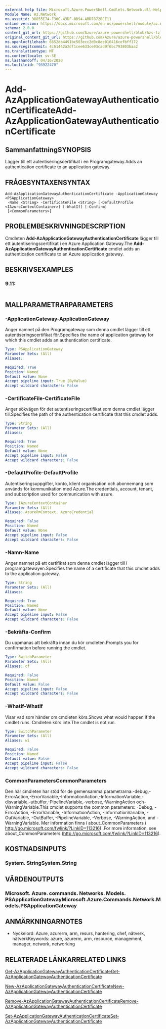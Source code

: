 ```yaml
---
external help file: Microsoft.Azure.PowerShell.Cmdlets.Network.dll-Help.xml
Module Name: Az.Network
ms.assetid: 38855E74-F30C-43DF-8D94-ABD7872BCE11
online version: https://docs.microsoft.com/en-us/powershell/module/az.network/add-azapplicationgatewayauthenticationcertificate
schema: 2.0.0
content_git_url: https://github.com/Azure/azure-powershell/blob/Azs-tzl/src/Network/Network/help/Add-AzApplicationGatewayAuthenticationCertificate.md
original_content_git_url: https://github.com/Azure/azure-powershell/blob/Azs-tzl/src/Network/Network/help/Add-AzApplicationGatewayAuthenticationCertificate.md
ms.openlocfilehash: 6652da4491bc503ecc2d0c8ee016416cefbff172
ms.sourcegitcommit: 4c61442a2df1cee633ce93cad9f6bc793803baa2
ms.translationtype: MT
ms.contentlocale: sv-SE
ms.lasthandoff: 04/16/2020
ms.locfileid: "93922470"
---
```

# <span data-ttu-id="47ac9-101">Add-AzApplicationGatewayAuthenticationCertificate</span><span class="sxs-lookup"><span data-stu-id="47ac9-101">Add-AzApplicationGatewayAuthenticationCertificate</span></span>

## <span data-ttu-id="47ac9-102">Sammanfattning</span><span class="sxs-lookup"><span data-stu-id="47ac9-102">SYNOPSIS</span></span>
<span data-ttu-id="47ac9-103">Lägger till ett autentiseringscertifikat i en Programgateway.</span><span class="sxs-lookup"><span data-stu-id="47ac9-103">Adds an authentication certificate to an application gateway.</span></span>

## <span data-ttu-id="47ac9-104">FRÅGESYNTAXEN</span><span class="sxs-lookup"><span data-stu-id="47ac9-104">SYNTAX</span></span>

```
Add-AzApplicationGatewayAuthenticationCertificate -ApplicationGateway <PSApplicationGateway>
 -Name <String> -CertificateFile <String> [-DefaultProfile <IAzureContextContainer>] [-WhatIf] [-Confirm]
 [<CommonParameters>]
```

## <span data-ttu-id="47ac9-105">PROBLEMBESKRIVNING</span><span class="sxs-lookup"><span data-stu-id="47ac9-105">DESCRIPTION</span></span>
<span data-ttu-id="47ac9-106">Cmdleten **Add-AzApplicationGatewayAuthenticationCertificate** lägger till ett autentiseringscertifikat i en Azure Application Gateway.</span><span class="sxs-lookup"><span data-stu-id="47ac9-106">The **Add-AzApplicationGatewayAuthenticationCertificate** cmdlet adds an authentication certificate to an Azure application gateway.</span></span>

## <span data-ttu-id="47ac9-107">BESKRIVS</span><span class="sxs-lookup"><span data-stu-id="47ac9-107">EXAMPLES</span></span>

### <span data-ttu-id="47ac9-108">9.1</span><span class="sxs-lookup"><span data-stu-id="47ac9-108">1:</span></span>
```

```

## <span data-ttu-id="47ac9-109">MALLPARAMETRAR</span><span class="sxs-lookup"><span data-stu-id="47ac9-109">PARAMETERS</span></span>

### <span data-ttu-id="47ac9-110">-ApplicationGateway</span><span class="sxs-lookup"><span data-stu-id="47ac9-110">-ApplicationGateway</span></span>
<span data-ttu-id="47ac9-111">Anger namnet på den Programgateway som denna cmdlet lägger till ett autentiseringscertifikat för.</span><span class="sxs-lookup"><span data-stu-id="47ac9-111">Specifies the name of application gateway for which this cmdlet adds an authentication certificate.</span></span>

```yaml
Type: PSApplicationGateway
Parameter Sets: (All)
Aliases: 

Required: True
Position: Named
Default value: None
Accept pipeline input: True (ByValue)
Accept wildcard characters: False
```

### <span data-ttu-id="47ac9-112">-CertificateFile</span><span class="sxs-lookup"><span data-stu-id="47ac9-112">-CertificateFile</span></span>
<span data-ttu-id="47ac9-113">Anger sökvägen för det autentiseringscertifikat som denna cmdlet lägger till.</span><span class="sxs-lookup"><span data-stu-id="47ac9-113">Specifies the path of the authentication certificate that this cmdlet adds.</span></span>

```yaml
Type: String
Parameter Sets: (All)
Aliases: 

Required: True
Position: Named
Default value: None
Accept pipeline input: False
Accept wildcard characters: False
```

### <span data-ttu-id="47ac9-114">-DefaultProfile</span><span class="sxs-lookup"><span data-stu-id="47ac9-114">-DefaultProfile</span></span>
<span data-ttu-id="47ac9-115">Autentiseringsuppgifter, konto, klient organisation och abonnemang som används för kommunikation med Azure.</span><span class="sxs-lookup"><span data-stu-id="47ac9-115">The credentials, account, tenant, and subscription used for communication with azure.</span></span>

```yaml
Type: IAzureContextContainer
Parameter Sets: (All)
Aliases: AzureRmContext, AzureCredential

Required: False
Position: Named
Default value: None
Accept pipeline input: False
Accept wildcard characters: False
```

### <span data-ttu-id="47ac9-116">-Namn</span><span class="sxs-lookup"><span data-stu-id="47ac9-116">-Name</span></span>
<span data-ttu-id="47ac9-117">Anger namnet på ett certifikat som denna cmdlet lägger till i programgatewayen.</span><span class="sxs-lookup"><span data-stu-id="47ac9-117">Specifies the name of a certificate that this cmdlet adds to the application gateway.</span></span>

```yaml
Type: String
Parameter Sets: (All)
Aliases: 

Required: True
Position: Named
Default value: None
Accept pipeline input: False
Accept wildcard characters: False
```

### <span data-ttu-id="47ac9-118">-Bekräfta</span><span class="sxs-lookup"><span data-stu-id="47ac9-118">-Confirm</span></span>
<span data-ttu-id="47ac9-119">Du uppmanas att bekräfta innan du kör cmdleten.</span><span class="sxs-lookup"><span data-stu-id="47ac9-119">Prompts you for confirmation before running the cmdlet.</span></span>

```yaml
Type: SwitchParameter
Parameter Sets: (All)
Aliases: cf

Required: False
Position: Named
Default value: False
Accept pipeline input: False
Accept wildcard characters: False
```

### <span data-ttu-id="47ac9-120">-WhatIf</span><span class="sxs-lookup"><span data-stu-id="47ac9-120">-WhatIf</span></span>
<span data-ttu-id="47ac9-121">Visar vad som händer om cmdleten körs.</span><span class="sxs-lookup"><span data-stu-id="47ac9-121">Shows what would happen if the cmdlet runs.</span></span>
<span data-ttu-id="47ac9-122">Cmdleten körs inte.</span><span class="sxs-lookup"><span data-stu-id="47ac9-122">The cmdlet is not run.</span></span>

```yaml
Type: SwitchParameter
Parameter Sets: (All)
Aliases: wi

Required: False
Position: Named
Default value: False
Accept pipeline input: False
Accept wildcard characters: False
```

### <span data-ttu-id="47ac9-123">CommonParameters</span><span class="sxs-lookup"><span data-stu-id="47ac9-123">CommonParameters</span></span>
<span data-ttu-id="47ac9-124">Den här cmdleten har stöd för de gemensamma parametrarna:-debug,-ErrorAction,-ErrorVariable,-InformationAction,-InformationVariable,-disvariable,-utbuffer,-PipelineVariable,-verbose,-WarningAction och-WarningVariable.</span><span class="sxs-lookup"><span data-stu-id="47ac9-124">This cmdlet supports the common parameters: -Debug, -ErrorAction, -ErrorVariable, -InformationAction, -InformationVariable, -OutVariable, -OutBuffer, -PipelineVariable, -Verbose, -WarningAction, and -WarningVariable.</span></span> <span data-ttu-id="47ac9-125">Mer information finns i about_CommonParameters ( http://go.microsoft.com/fwlink/?LinkID=113216) .</span><span class="sxs-lookup"><span data-stu-id="47ac9-125">For more information, see about_CommonParameters (http://go.microsoft.com/fwlink/?LinkID=113216).</span></span>

## <span data-ttu-id="47ac9-126">KOSTNADS</span><span class="sxs-lookup"><span data-stu-id="47ac9-126">INPUTS</span></span>

### <span data-ttu-id="47ac9-127">System. String</span><span class="sxs-lookup"><span data-stu-id="47ac9-127">System.String</span></span>

## <span data-ttu-id="47ac9-128">VÄRDEN</span><span class="sxs-lookup"><span data-stu-id="47ac9-128">OUTPUTS</span></span>

### <span data-ttu-id="47ac9-129">Microsoft. Azure. commands. Networks. Models. PSApplicationGateway</span><span class="sxs-lookup"><span data-stu-id="47ac9-129">Microsoft.Azure.Commands.Network.Models.PSApplicationGateway</span></span>

## <span data-ttu-id="47ac9-130">ANMÄRKNINGAR</span><span class="sxs-lookup"><span data-stu-id="47ac9-130">NOTES</span></span>
* <span data-ttu-id="47ac9-131">Nyckelord: Azure, azurerm, arm, resurs, hantering, chef, nätverk, nätverk</span><span class="sxs-lookup"><span data-stu-id="47ac9-131">Keywords: azure, azurerm, arm, resource, management, manager, network, networking</span></span>

## <span data-ttu-id="47ac9-132">RELATERADE LÄNKAR</span><span class="sxs-lookup"><span data-stu-id="47ac9-132">RELATED LINKS</span></span>

[<span data-ttu-id="47ac9-133">Get-AzApplicationGatewayAuthenticationCertificate</span><span class="sxs-lookup"><span data-stu-id="47ac9-133">Get-AzApplicationGatewayAuthenticationCertificate</span></span>](./Get-AzApplicationGatewayAuthenticationCertificate.md)

[<span data-ttu-id="47ac9-134">New-AzApplicationGatewayAuthenticationCertificate</span><span class="sxs-lookup"><span data-stu-id="47ac9-134">New-AzApplicationGatewayAuthenticationCertificate</span></span>](./New-AzApplicationGatewayAuthenticationCertificate.md)

[<span data-ttu-id="47ac9-135">Remove-AzApplicationGatewayAuthenticationCertificate</span><span class="sxs-lookup"><span data-stu-id="47ac9-135">Remove-AzApplicationGatewayAuthenticationCertificate</span></span>](./Remove-AzApplicationGatewayAuthenticationCertificate.md)

[<span data-ttu-id="47ac9-136">Set-AzApplicationGatewayAuthenticationCertificate</span><span class="sxs-lookup"><span data-stu-id="47ac9-136">Set-AzApplicationGatewayAuthenticationCertificate</span></span>](./Set-AzApplicationGatewayAuthenticationCertificate.md)


